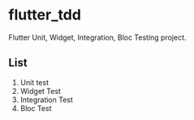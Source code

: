 # flutter_tdd
Flutter Unit, Widget, Integration, Bloc Testing project.

## List
1. Unit test
2. Widget Test
3. Integration Test
4. Bloc Test